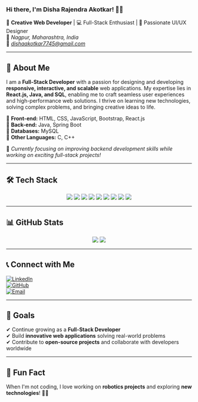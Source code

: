 ### Hi there, I'm **Disha Rajendra Akotkar**! 👋✨

🚀 **Creative Web Developer** | 💻 Full-Stack Enthusiast | 🎨 Passionate UI/UX Designer  
📍 *Nagpur, Maharashtra, India*  
📧 *dishaakotkar7745@gmail.com*  

---

## 🚀 About Me

I am a **Full-Stack Developer** with a passion for designing and developing **responsive, interactive, and scalable** web applications. My expertise lies in **React.js, Java, and SQL**, enabling me to craft seamless user experiences and high-performance web solutions. I thrive on learning new technologies, solving complex problems, and bringing creative ideas to life.

🔹 **Front-end:** HTML, CSS, JavaScript, Bootstrap, React.js  
🔹 **Back-end:** Java, Spring Boot  
🔹 **Databases:** MySQL  
🔹 **Other Languages:** C, C++  

🌟 *Currently focusing on improving backend development skills while working on exciting full-stack projects!*

---

## 🛠️ Tech Stack

<p align="center">
  <img src="https://img.shields.io/badge/C-00599C?style=for-the-badge&logo=c&logoColor=white" />
  <img src="https://img.shields.io/badge/C++-00599C?style=for-the-badge&logo=c%2B%2B&logoColor=white" />
  <img src="https://img.shields.io/badge/Java-007396?style=for-the-badge&logo=java&logoColor=white" />
  <img src="https://img.shields.io/badge/HTML5-E34F26?style=for-the-badge&logo=html5&logoColor=white" />
  <img src="https://img.shields.io/badge/CSS3-1572B6?style=for-the-badge&logo=css3&logoColor=white" />
  <img src="https://img.shields.io/badge/JavaScript-F7DF1E?style=for-the-badge&logo=javascript&logoColor=black" />
  <img src="https://img.shields.io/badge/React-61DAFB?style=for-the-badge&logo=react&logoColor=black" />
  <img src="https://img.shields.io/badge/Spring%20Boot-6DB33F?style=for-the-badge&logo=spring-boot&logoColor=white" />
  <img src="https://img.shields.io/badge/MySQL-4479A1?style=for-the-badge&logo=mysql&logoColor=white" />
</p>

---

## 📊 GitHub Stats

<p align="center">
  <img src="https://github-readme-stats.vercel.app/api?username=dishaakotkar&show_icons=true&count_private=true&theme=radical" />
  <img src="https://github-readme-stats.vercel.app/api/top-langs/?username=dishaakotkar&layout=compact&theme=radical" />
</p>

---

## 📞 Connect with Me

[![LinkedIn](https://img.shields.io/badge/LinkedIn-0077B5?style=for-the-badge&logo=linkedin&logoColor=white)](https://www.linkedin.com/in/disha-akotkar-1b2337294)  
[![GitHub](https://img.shields.io/badge/GitHub-181717?style=for-the-badge&logo=github&logoColor=white)](https://github.com/dishaakotkar)  
[![Email](https://img.shields.io/badge/Email-D14836?style=for-the-badge&logo=gmail&logoColor=white)](mailto:dishaakotkar7745@gmail.com)  

---

## 🎯 Goals

✔ Continue growing as a **Full-Stack Developer**  
✔ Build **innovative web applications** solving real-world problems  
✔ Contribute to **open-source projects** and collaborate with developers worldwide  

---

## 🎉 Fun Fact

When I'm not coding, I love working on **robotics projects** and exploring **new technologies**! 🤖🚀
